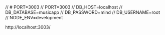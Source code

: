 

// # PORT=3003
// PORT=3003
// DB_HOST=localhost
// DB_DATABASE=musicapp
// DB_PASSWORD=mind
// DB_USERNAME=root
// NODE_ENV=development


http://localhost:3003/